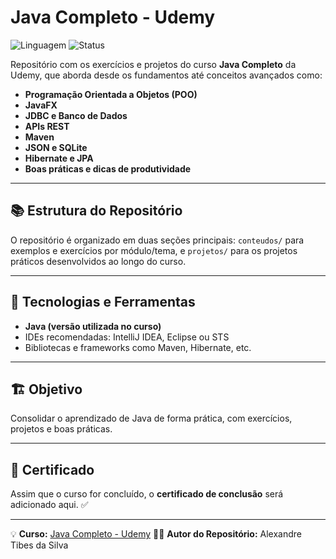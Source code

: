 # Java Completo - Udemy

![Linguagem](https://img.shields.io/badge/Linguagem-Java-red?logo=java)
![Status](https://img.shields.io/badge/Progresso-Em%20Andamento-yellow)

Repositório com os exercícios e projetos do curso **Java Completo** da Udemy, que aborda desde os fundamentos até conceitos avançados como:

- **Programação Orientada a Objetos (POO)**
- **JavaFX**
- **JDBC e Banco de Dados**
- **APIs REST**
- **Maven**
- **JSON e SQLite**
- **Hibernate e JPA**
- **Boas práticas e dicas de produtividade**

---

## 📚 Estrutura do Repositório

O repositório é organizado em duas seções principais: `conteudos/` para exemplos e exercícios por módulo/tema, e `projetos/` para os projetos práticos desenvolvidos ao longo do curso.

---

## 🚀 Tecnologias e Ferramentas
- **Java (versão utilizada no curso)**
- IDEs recomendadas: IntelliJ IDEA, Eclipse ou STS
- Bibliotecas e frameworks como Maven, Hibernate, etc.

---

## 🏗️ Objetivo

Consolidar o aprendizado de Java de forma prática, com exercícios, projetos e boas práticas.

---

## 📜 Certificado

Assim que o curso for concluído, o **certificado de conclusão** será adicionado aqui. ✅

---

💡 **Curso:** [Java Completo - Udemy]([https://www.udemy.com/](https://www.udemy.com/course/curso-de-java-para-iniciantes-com-projetos/?couponCode=PMNVD2025))  
👨‍💻 **Autor do Repositório:** Alexandre Tibes da Silva
